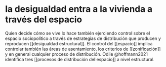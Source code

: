 # la desigualdad entra a la vivienda a través del espacio
Quien decide cómo se vive lo hace también ejerciendo control sobre el espacio sociopolítico a través de estrategias de distribución que producen y reproducen [[desigualdad estructural]]. El control del [[espacio]] implica controlar también las áreas de asentamiento, los criterios de [[zonificación]] y en general cualquier proceso de distribución. Odile @hoffmann2021 identifica tres [[procesos de distribución del espacio]] a nivel estructural.
